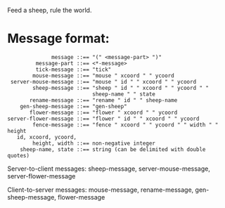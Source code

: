 Feed a sheep, rule the world.

# Message format:

````
              message ::== "(" <message-part> ")"
         message-part ::== <*-message>
         tick-message ::== "tick"
        mouse-message ::== "mouse " xcoord " " ycoord
 server-mouse-message ::== "mouse " id " " xcoord " " ycoord
        sheep-message ::== "sheep " id " " xcoord " " ycoord " "
                           sheep-name " " state
       rename-message ::== "rename " id " " sheep-name
    gen-sheep-message ::== "gen-sheep"
       flower-message ::== "flower " xcoord " " ycoord
server-flower-message ::== "flower " id " " xcoord " " ycoord
        fence-message ::== "fence " xcoord " " ycoord " " width " " height
   id, xcoord, ycoord,
        height, width ::== non-negative integer
    sheep-name, state ::== string (can be delimited with double quotes)
````

Server-to-client messages: sheep-message, server-mouse-message, server-flower-message

Client-to-server messages: mouse-message, rename-message, gen-sheep-message, flower-message

